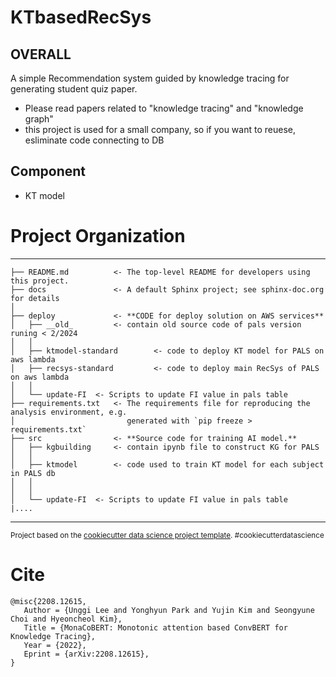 # KTbasedRecSys


## OVERALL
A simple Recommendation system guided by knowledge tracing for generating student quiz paper.
- Please read papers related to "knowledge tracing" and "knowledge graph"
- this project is used for a small company, so if you want to reuese, esliminate code connecting to DB


## Component

- KT model 

# Project Organization
------------
    ├── README.md          <- The top-level README for developers using this project.
    ├── docs               <- A default Sphinx project; see sphinx-doc.org for details
    │
    ├── deploy             <- **CODE for deploy solution on AWS services**
    │   ├── __old_         <- contain old source code of pals version runing < 2/2024 
    │   │
    │   ├── ktmodel-standard        <- code to deploy KT model for PALS on aws lambda
    │   ├── recsys-standard         <- code to deploy main RecSys of PALS on aws lambda
    │   │
    │   └── update-FI  <- Scripts to update FI value in pals table
    ├── requirements.txt   <- The requirements file for reproducing the analysis environment, e.g.
    │                         generated with `pip freeze > requirements.txt`
    ├── src                <- **Source code for training AI model.**
    │   ├── kgbuilding     <- contain ipynb file to construct KG for PALS
    │   │
    │   ├── ktmodel        <- code used to train KT model for each subject in PALS db
    │   │
    │   │
    │   └── update-FI  <- Scripts to update FI value in pals table
    |....



--------

<p><small>Project based on the <a target="_blank" href="https://drivendata.github.io/cookiecutter-data-science/">cookiecutter data science project template</a>. #cookiecutterdatascience</small></p>


# Cite

```cite
@misc{2208.12615,
   Author = {Unggi Lee and Yonghyun Park and Yujin Kim and Seongyune Choi and Hyeoncheol Kim},
   Title = {MonaCoBERT: Monotonic attention based ConvBERT for Knowledge Tracing},
   Year = {2022},
   Eprint = {arXiv:2208.12615},
}



```
